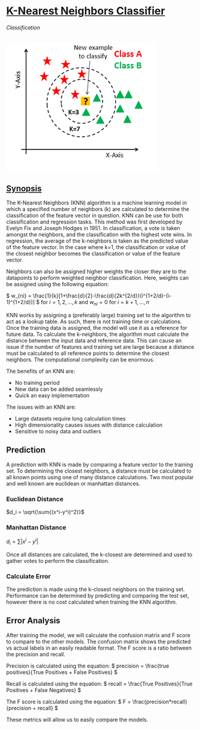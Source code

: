 # [K-Nearest Neighbors Classifier](https://scikit-learn.org/stable/modules/generated/sklearn.neighbors.KNeighborsClassifier.html)
*Classification*

![KNN](KNN.png)
---

## [Synopsis](https://en.wikipedia.org/wiki/K-nearest_neighbors_algorithm)
The K-Nearest Neighbors (KNN) algorithm is a machine learning model in which a specified number of neighbors (k) are calculated to determine the classification of the feature vector in question. KNN can be use for both classification and regression tasks. This method was first developed by Evelyn Fix and Joseph Hodges in 1951. In classification, a vote is taken amongst the neighbors, and the classification with the highest vote wins. In regression, the average of the k-neighbors is taken as the predicted value of the feature vector. In the case where k=1, the classification or value of the closest neighbor becomes the classification or value of the feature vector. 

Neighbors can also be assigned higher weights the closer they are to the datapoints to perform weighted neighbor classification. Here, weights can be assigned using the following equation:

$
w_{ni} = \frac{1}{k}[1+\frac{d}{2}-\frac{d}{2k^{2/d}}(i^{1+2/d}-(i-1)^{1+2/d})]
$
for $i = 1,2,...,k$
and $w_{ni} = 0$ for $i =k+1,...,n$

KNN works by assigning a (preferably large) training set to the algorithm to act as a lookup table. As such, there is not training time or calculations. Once the training data is assigned, the model will use it as a reference for future data. To calculate the k-neighbors, the algorithm must calculate the distance between the input data and reference data. This can cause an issue if the number of features and training set are large because a distance must be calculated to all reference points to determine the closest neighbors. The computational complexity can be enormous. 

The benefits of an KNN are:
- No training period
- New data can be added seamlessly
- Quick an easy implementation

The issues with an KNN are:
- Large datasets require long calculation times
- High dimensionality causes issues with distance calculation
- Sensitive to noisy data and outliers 


## Prediction
A prediction with KNN is made by comparing a feature vector to the training set. To determining the closest neighbors, a distance must be calculated to all known points using one of many distance calculations. Two most popular and well known are euclidean or manhattan distances. 

### Euclidean Distance
$d_i = \sqrt{\sum{(x^i-y^i)^2}}$

### Manhattan Distance
$d_i = \sum{|x^i-y^i|}$

Once all distances are calculated, the k-closest are determined and used to gather votes to perform the classification.

### Calculate Error
The prediction is made using the k-closest neighbors on the training set. Performance can be determined by predicting and comparing the test set, however there is no cost calculated when training the KNN algorithm. 

## Error Analysis
After training the model, we will calculate the confusion matrix and F score to compare to the other models. The confusion matrix shows the predicted vs actual labels in an easily readable format. The F score is a ratio between the precision and recall.

Precision is calculated using the equation:
$
precision = \frac{true positives}{True Positives + False Positives}
$

Recall is calculated using the equation:
$
recall = \frac{True Positives}{True Positives + False Negatives}
$

The F score is calculated using the equation:
$
F = \frac{precision*recall}{precision + recall}
$

These metrics will allow us to easily compare the models.
